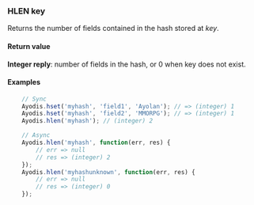 ### HLEN key

Returns the number of fields contained in the hash stored at *key*.

#### Return value

**Integer reply**: number of fields in the hash, or 0 when key does not exist.


#### Examples
```javascript
    // Sync
    Ayodis.hset('myhash', 'field1', 'Ayolan'); // => (integer) 1
    Ayodis.hset('myhash', 'field2', 'MMORPG'); // => (integer) 1
    Ayodis.hlen('myhash'); // (integer) 2

    // Async
    Ayodis.hlen('myhash', function(err, res) {
        // err => null
        // res => (integer) 2
    });
    Ayodis.hlen('myhashunknown', function(err, res) {
        // err => null
        // res => (integer) 0
    });
```